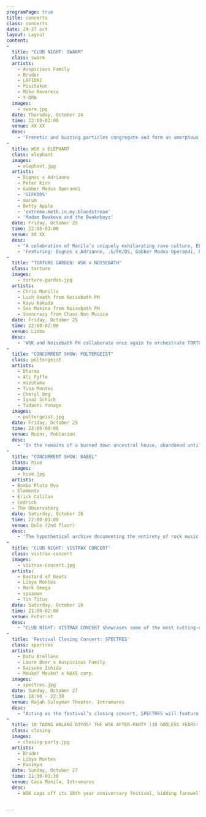```yaml
---
programPage: true
title: concerts
class: concerts
date: 24-27 oct
layout: Layout
content:
-
  title: "CLUB NIGHT: SWARM"
  class: swarm
  artists:
    - Auspicious Family
    - Bruder
    - LAFIDKI
    - Pisitakun
    - Miko Revereza
    - Y-DRA
  images:
    - swarm.jpg
  date: Thursday, October 24  
  time: 22:00-02:00
  venue: XX XX
  desc:
    - 'Frenetic and buzzing particles congregate and form an amorphous mass, simultaneously dense and evanescent. Hovering over the present, this crowd is locked in the pulse, trailing every hypnotic beat, only to be further intoxicated by a flurry of sonic collages and grainy hyperkinetic visuals. In SWARM, WSK foregrounds experimental club music and some of its diverse inflections ranging from oneiric techno to retrofuturistic groove, and psychedelic noise to ambient industrial, through the works of five different performers unified by a synesthetic predilection for hazy textures and propulsive rhythms.'
-
  title: WSK x ELEPHANT
  class: elephant
  images:
    - elephant.jpg
  artists:
    - Dignos x Adrianne
    - Peter Kirn
    - Gabber Modus Operandi
    - 'GIFKIDS'
    - marum
    - Betty Apple
    - 'extreme.meth.in.my.bloodstream'
    - 'Madam Bwakeva and the Bwakeboyz'
  date: Friday, October 25
  time: 22:00-03:00
  venue: XX XX
  desc:
    - "A celebration of Manila’s uniquely exhilarating rave culture, ELEPHANT is the mise-en-scène of latex pop energy where Manila’s oddballs come to play every week. It is a party where the colorful and outrageous collide in a space that proudly welcomes it. Here, people coalesce under piercing strobe lights dancing for the right to unadulterated self-expression. Carving out a space of their own, where one could freely experiment, ELEPHANT explores the various ways one can be free. For this program, WSK collaborates with ELEPHANT to present WSK X ELEPHANT, a night of dark dance tracks, pounding techno, grind-gabber amalgamations and other polystylistic concoctions, glitchy projections, and a special hypersexual performance involving basketball, videoke, and kwek-kwek."
    - 'Featuring: Dignos x Adrianne, .G/FK/DS, Gabber Modus Operandi, Peter Kirn, Betty Apple, Pisitakun and “A Bwakeoke Night Performance” from Madam Bwakeva and extreme.meth.in.my.bloodstream (with special participation of Bwakeboyz)'
-
  title: "TORTURE GARDEN: WSK x NOISEBATH"
  class: torture
  images:
    - torture-garden.jpg
  artists:
    - Chris Murillo
    - Lush Death from Noisebath PH
    - Kayu Nakada
    - Sex Makina from Noisebath PH
    - Sooncrazy from Chaos Non Musica
  date: Friday, October 25  
  time: 22:00-02:00
  venue: Limbo  
  desc:
    - 'WSK and Noisebath PH collaborate once again to orchestrate TORTURE GARDEN, a purgatorial night of raw, visceral noise. A demolition derby featuring luminaries of underground noise scenes from Manila, Bali, Tokyo, and the Visayas region, TORTURE GARDEN presents music as a coprophagic organism, unable to break away from a cycle of excretion and regurgitation. Equipped with contact mics, circuit-bent machines, and extended techniques, these artists — which include post-apocalyptic metal fetishists and a sleaze-and-schlock noisegrind outfit — scavenge from sonic refuse, dive neck-deep into music’s landfill, to unleash atonal and infernal torrents, test the thresholds of listeners, ultimately in pursuit of aural extremities.'
-
  title: "CONCURRENT SHOW: POLTERGEIST"
  class: poltergeist
  artists:
    - Dharma
    - Ali Fyffe
    - mizutama
    - Tusa Montes
    - Cheryl Ong
    - Ignaz Schick
    - Tadashi Yonago
  images:
    - poltergeist.jpg
  date: Friday, October 25
  time: 22:00-00:00  
  venue: Ruins, Poblacion
  desc:
    - 'In the remains of a burned down ancestral house, abandoned until its recent repurposing, creaking floorboards and harsh echoes bouncing off thick concrete walls are swallowed by otherworldly tones, glacial glissandos, and atonal shrieks. They bleed into each other, ebbing and flowing, as eight musicians — of distinct backgrounds and divergent sensibilities — continue to speak in tongues, slip in and out of time, volume, and idioms, and divine phantasmic textures from electro-acoustic mediums. Lurking from different parts of the dilapidated space, this cracked and scattered octet emits crackling static and shimmering skronks, tone clusters and sound masses, as each musician follows their own psychic streams, communally taking part in this suburban disturbance.'
-
  title: "CONCURRENT SHOW: BABEL"
  class: hive
  images:
    - hive.jpg
  artists:
  - Bombo Pluto Ova
  - Elemento
  - Erick Calilan
  - Cedrick
  - The Observatory
  date: Saturday, October 26  
  time: 22:00-03:00  
  venue: Dulo (2nd floor)
  desc:
    - 'The hypothetical archive documenting the entirety of rock music is a sonic slag heap of wailing guitars, howling vocals, and other unholy utterances from which emerges a discernible continuum of tired forms and themes, stylistic artifices and hackneyed devices accumulated in less than a century. However, rock and roll’s promise of raw power and the wild electricity of live performance never diminished for some. These iconoclasts, coming all the way from Cavite, the Visayas region, and Singapore, harness and challenge two of rock music’s defining characteristics — its relative formal simplicity and its commitment to sheer intensity — via oblique approaches, expanding, disrupting, and redefining the genre’s syntax with the integration of unorthodox elements, and ultimately, opening up new paradigms. In BABEL, the shared Promethean project of galvanising the presumably exhausted idiom of rock through the mutually destructive interplay of polarities — the primal and cerebral, noise and nuance, convention and deviance, rabid fervor and analytic detachment — is on full display.'
-
  title: 'CLUB NIGHT: VISTRAX CONCERT'
  class: vistrax-concert
  images:
    - vistrax-concert.jpg
  artists:
    - Bastard of Beats
    - Libya Montes
    - Mark Omega
    - spaaawn
    - Tin Titus
  date: Saturday, October 26  
  time: 21:00-02:00
  venue: Futur:st
  desc:
    - "CLUB NIGHT: VISTRAX CONCERT showcases some of the most cutting-edge and exciting electronic musicians and DJs from Iloilo, Cebu, Roxas City, and other areas in the Visayas region performing alongside some of Manila’s most outré and left-field artists in a retro resto-bar in the heart of the bustling neighborhood of Poblacion. A show of dark industrial, minimal techno, ambient, and noise acts concurrent with the launch of the VISTRAX album, a new anthology of experimental music in the Visayas region, happening a block away at DULO."
-
  title: 'Festival Closing Concert:​ SPECTRES'
  class: spectres
  artists:
    - Datu Arellano
    - Laure Boer x Auspicious Family
    - Daisuke Ishida
    - Meuko! Meuko! x NAXS corp.
  images:
    - spectres.jpg
  date: Sunday, October 27  
  time: 18:00 - 22:30
  venue: Rajah Sulayman Theater, Intramuros
  desc:
    - "Acting as the festival’s closing concert, SPECTRES will feature four electro-acoustic and multimedia acts, all of whom can be considered as artists working in the ambient idiom, or music which foregrounds transient textures over the rigid grids rhythm and structure imposes on sound. In an open-air theater located within the gates of a rebuilt Spanish colonial-era citadel, harmonically-rich and immersive walls of sound conjure remote atmospheres — of uncharted territories, otherworldly domains, and dystopian metropolises. Haunted by the weight of history, of centuries-long subjugation, and scarred with traces of the global catastrophe which almost obliterated it, the theater provides new dimensions to the readymade spaces often said to be evoked by ambient music."
-
  title: 10 TAONG WALANG DIYOS! THE WSK AFTER-PARTY (10 GODLESS YEARS! THE WSK AFTER-PARTY)
  class: closing
  images:
    - closing-party.jpg
  artists:
    - Bruder
    - Libya Montes
    - Kasimyn
  date: Sunday, October 27  
  time: 21:30-01:30
  venue: Casa Manila, Intramuros
  desc:
    - WSK caps off its 10th year anniversary festival, bidding farewell to a decade of debauchery and godlessness before its hibernation and reformatting, with an open party featuring DJ performances from Bruder and Libya Montes whose styles encompass Berlin-style techno, harsh noise, and budots.


---
```

